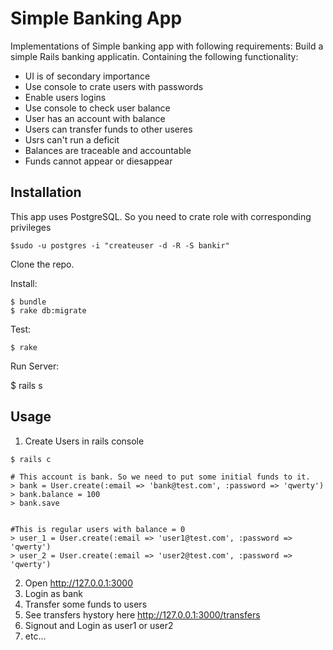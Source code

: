 # Simple Banking App

Implementations of Simple banking app with following requirements:
Build a simple Rails banking applicatin. Containing the following
functionality:
- UI is of secondary importance
- Use console to crate users with passwords
- Enable users logins
- Use  console to check user balance
- User has an account with balance
- Users can transfer funds to other useres
- Usrs can't run a deficit
- Balances are traceable and accountable
- Funds cannot appear or diesappear
 
## Installation

This app uses PostgreSQL. So you need to crate role with corresponding privileges

    $sudo -u postgres -i "createuser -d -R -S bankir"

Clone the repo.

Install:

    $ bundle
    $ rake db:migrate

Test:

    $ rake

Run Server: 

   $ rails s

## Usage

1. Create Users in rails console
```
$ rails c

# This account is bank. So we need to put some initial funds to it.
> bank = User.create(:email => 'bank@test.com', :password => 'qwerty')
> bank.balance = 100
> bank.save


#This is regular users with balance = 0
> user_1 = User.create(:email => 'user1@test.com', :password => 'qwerty')
> user_2 = User.create(:email => 'user2@test.com', :password => 'qwerty')
```

2. Open http://127.0.0.1:3000
3. Login as bank
3. Transfer some funds to users
4. See transfers hystory here http://127.0.0.1:3000/transfers 
4. Signout and Login as user1 or user2 
5. etc...
